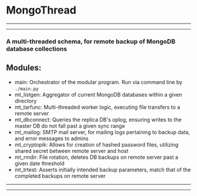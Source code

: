 # MongoThread
<hr><hr>

### A multi-threaded schema, for remote backup of MongoDB database collections

## Modules:

* main: Orchestrator of the modular program.  Run via command line by `./main.py`
* mt_listgen: Aggregator of current MongoDB databases within a given directory
* mt_tarfunc: Multi-threaded worker logic, executing file transfers to a remote server
* mt_dbconnect: Queries the replica DB's oplog, ensuring writes to the master DB do not fall past a given sync range
* mt_mailog: SMTP mail server, for mailing logs pertaining to backup data, and error messages to admins
* mt_cryptopik: Allows for creation of hashed password files, utilizing shared secret between remote server and host
* mt_rmdir: File rotation, deletes DB backups on remote server past a given date threshold
* mt_trtest: Asserts initially intended backup parameters, match that of the completed backups on remote server

<hr><hr>
